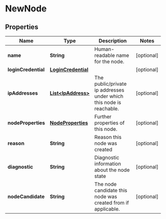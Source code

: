 
# NewNode

## Properties
Name | Type | Description | Notes
------------ | ------------- | ------------- | -------------
**name** | **String** | Human-readable name for the node.  |  [optional]
**loginCredential** | [**LoginCredential**](LoginCredential.md) |  |  [optional]
**ipAddresses** | [**List&lt;IpAddress&gt;**](IpAddress.md) | The public/private ip addresses under which this node is reachable.  |  [optional]
**nodeProperties** | [**NodeProperties**](NodeProperties.md) | Further properties of this node.  |  [optional]
**reason** | **String** | Reason this node was created  |  [optional]
**diagnostic** | **String** | Diagnostic information about the node state  |  [optional]
**nodeCandidate** | **String** | The node candidate this node was created from if applicable.  |  [optional]




